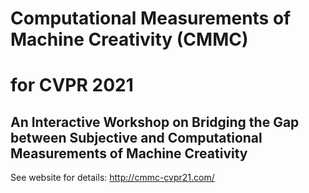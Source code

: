 # Computational Measurements of Machine Creativity (CMMC)
# for CVPR 2021
## An Interactive Workshop on Bridging the Gap between Subjective and Computational Measurements of Machine Creativity
See website for details:
http://cmmc-cvpr21.com/
